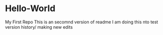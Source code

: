 # Hello-World
My First Repo
This is an secomnd version of readme
I am doing this nto test version history/ making new edits
